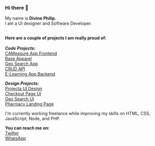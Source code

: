 ### Hi there 👋
My name is **Divine Philip.**<br>
I am a UI designer and Software Developer.<br><br>

**Here are a couple of projects I am really proud of:**<br><br>
**_Code Projects:_**<br>
[CAMeasure App Frontend](https://github.com/dpkreativ/CAMeasure-app)<br>
[Base Apparel](https://github.com/dpkreativ/base-apparel)<br>
[Geo Search App](https://github.com/dpkreativ/Geo-Search)<br>
[CRUD API](https://github.com/dpkreativ/crud-app-api)<br>
[E-Learning App Backend](https://github.com/dpkreativ/e-learning-app)

**_Design Projects:_**<br>
[Projecta UI Design](https://www.figma.com/file/IKX5ji9eGWaQ15P6HDFY4h/Projecta)<br>
[Checkout Page UI](https://www.figma.com/file/hdT4rcxhVRkJ53knKfyq1S/Day-2-(%23DailyUI)?node-id=0%3A1)<br>
[Geo Search UI](https://www.figma.com/file/gGw8vhqRUlBRNAnxsDzK0V/GeoSearch-UI-design?node-id=0%3A1)<br>
[Pharmacy Landing Page](https://www.figma.com/file/qA0EPsDXZzd8IVIcmrAANz/Design-Task-3?node-id=0%3A1)<br>

I'm currently working freelance while improving my skills on HTML, CSS, JavaScript, Node, and PHP.<br>

**You can reach me on:**<br>
[Twitter](https://twitter.com/dpkreativ)<br>
[WhatsApp](https://wa.me/2349021824073)
<!--
**dpkreativ/dpkreativ** is a ✨ _special_ ✨ repository because its `README.md` (this file) appears on your GitHub profile.

Here are some ideas to get you started:

- 🔭 I’m currently working on ...
- 🌱 I’m currently learning ...
- 👯 I’m looking to collaborate on ...
- 🤔 I’m looking for help with ...
- 💬 Ask me about ...
- 📫 How to reach me: ...
- 😄 Pronouns: ...
- ⚡ Fun fact: ...
-->
